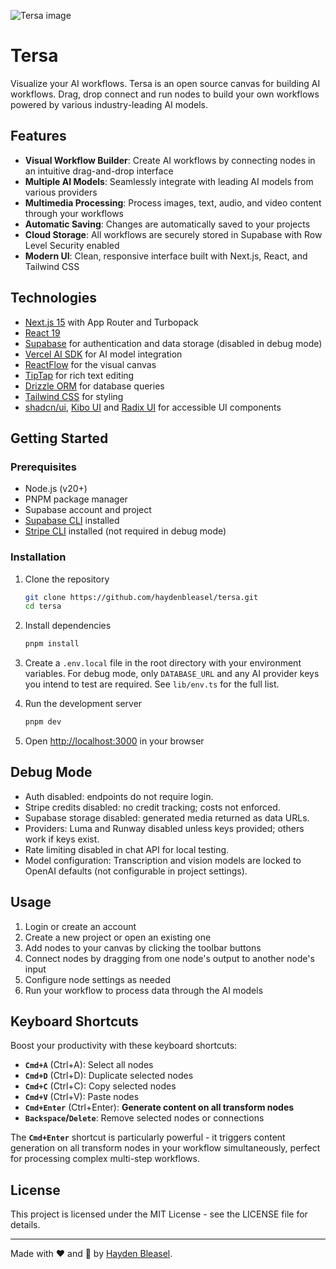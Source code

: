 ![Tersa image](/app/opengraph-image.png)

# Tersa

Visualize your AI workflows. Tersa is an open source canvas for building AI workflows. Drag, drop connect and run nodes to build your own workflows powered by various industry-leading AI models.

## Features

- **Visual Workflow Builder**: Create AI workflows by connecting nodes in an intuitive drag-and-drop interface
- **Multiple AI Models**: Seamlessly integrate with leading AI models from various providers
- **Multimedia Processing**: Process images, text, audio, and video content through your workflows
- **Automatic Saving**: Changes are automatically saved to your projects
- **Cloud Storage**: All workflows are securely stored in Supabase with Row Level Security enabled
- **Modern UI**: Clean, responsive interface built with Next.js, React, and Tailwind CSS

## Technologies

- [Next.js 15](https://nextjs.org/) with App Router and Turbopack
- [React 19](https://react.dev/)
- [Supabase](https://supabase.com/) for authentication and data storage (disabled in debug mode)
- [Vercel AI SDK](https://sdk.vercel.ai/) for AI model integration
- [ReactFlow](https://reactflow.dev/) for the visual canvas
- [TipTap](https://tiptap.dev/) for rich text editing
- [Drizzle ORM](https://orm.drizzle.team/) for database queries
- [Tailwind CSS](https://tailwindcss.com/) for styling
- [shadcn/ui](https://ui.shadcn.com/), [Kibo UI](https://www.kibo-ui.com/) and [Radix UI](https://www.radix-ui.com/) for accessible UI components

## Getting Started

### Prerequisites

- Node.js (v20+)
- PNPM package manager
- Supabase account and project
- [Supabase CLI](https://supabase.com/docs/guides/local-development/cli/getting-started) installed
- [Stripe CLI](https://docs.stripe.com/stripe-cli) installed (not required in debug mode)

### Installation

1. Clone the repository
   ```sh
   git clone https://github.com/haydenbleasel/tersa.git
   cd tersa
   ```

2. Install dependencies
   ```sh
   pnpm install
   ```

3. Create a `.env.local` file in the root directory with your environment variables. For debug mode, only `DATABASE_URL` and any AI provider keys you intend to test are required. See `lib/env.ts` for the full list.

4. Run the development server
   ```sh
   pnpm dev
   ```

5. Open [http://localhost:3000](http://localhost:3000) in your browser

## Debug Mode

- Auth disabled: endpoints do not require login.
- Stripe credits disabled: no credit tracking; costs not enforced.
- Supabase storage disabled: generated media returned as data URLs.
- Providers: Luma and Runway disabled unless keys provided; others work if keys exist.
- Rate limiting disabled in chat API for local testing.
- Model configuration: Transcription and vision models are locked to OpenAI defaults (not configurable in project settings).

## Usage

1. Login or create an account
2. Create a new project or open an existing one
3. Add nodes to your canvas by clicking the toolbar buttons
4. Connect nodes by dragging from one node's output to another node's input
5. Configure node settings as needed
6. Run your workflow to process data through the AI models

## Keyboard Shortcuts

Boost your productivity with these keyboard shortcuts:

- **`Cmd+A`** (Ctrl+A): Select all nodes
- **`Cmd+D`** (Ctrl+D): Duplicate selected nodes  
- **`Cmd+C`** (Ctrl+C): Copy selected nodes
- **`Cmd+V`** (Ctrl+V): Paste nodes
- **`Cmd+Enter`** (Ctrl+Enter): **Generate content on all transform nodes**
- **`Backspace`/`Delete`**: Remove selected nodes or connections

The **`Cmd+Enter`** shortcut is particularly powerful - it triggers content generation on all transform nodes in your workflow simultaneously, perfect for processing complex multi-step workflows.

## License

This project is licensed under the MIT License - see the LICENSE file for details.

---

Made with ❤️ and 🤖 by [Hayden Bleasel](https://x.com/haydenbleasel).

